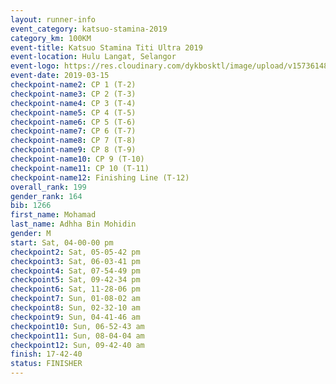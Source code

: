 ```yaml
--- 
layout: runner-info 
event_category: katsuo-stamina-2019 
category_km: 100KM 
event-title: Katsuo Stamina Titi Ultra 2019 
event-location: Hulu Langat, Selangor 
event-logo: https://res.cloudinary.com/dykbosktl/image/upload/v1573614825/Logo/Logo_p7ft6n.png 
event-date: 2019-03-15 
checkpoint-name2: CP 1 (T-2) 
checkpoint-name3: CP 2 (T-3) 
checkpoint-name4: CP 3 (T-4) 
checkpoint-name5: CP 4 (T-5) 
checkpoint-name6: CP 5 (T-6) 
checkpoint-name7: CP 6 (T-7) 
checkpoint-name8: CP 7 (T-8) 
checkpoint-name9: CP 8 (T-9) 
checkpoint-name10: CP 9 (T-10) 
checkpoint-name11: CP 10 (T-11) 
checkpoint-name12: Finishing Line (T-12) 
overall_rank: 199
gender_rank: 164
bib: 1266
first_name: Mohamad
last_name: Adhha Bin Mohidin
gender: M
start: Sat, 04-00-00 pm
checkpoint2: Sat, 05-05-42 pm
checkpoint3: Sat, 06-03-41 pm
checkpoint4: Sat, 07-54-49 pm
checkpoint5: Sat, 09-42-34 pm
checkpoint6: Sat, 11-28-06 pm
checkpoint7: Sun, 01-08-02 am
checkpoint8: Sun, 02-32-10 am
checkpoint9: Sun, 04-41-46 am
checkpoint10: Sun, 06-52-43 am
checkpoint11: Sun, 08-04-04 am
checkpoint12: Sun, 09-42-40 am
finish: 17-42-40
status: FINISHER
--- 
```

